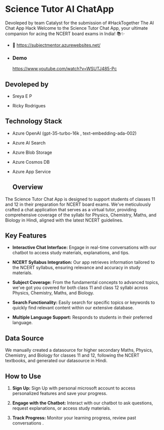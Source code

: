 # Science Tutor AI ChatApp

Devoleped by team Catalyst for the submission of #HackTogether The AI Chat App Hack 
Welcome to the Science Tutor Chat App, your ultimate companion for acing the NCERT board exams in India! 📚✨

- 🔗 https://subjectmentor.azurewebsites.net/
  
- ### Demo
   https://www.youtube.com/watch?v=WSUTJ485-Pc



## Devoleped by
- Sreya E P
  
- Ricky Rodrigues 

## Technology Stack

- Azure OpenAI (gpt-35-turbo-16k , text-embedding-ada-002)
- Azure AI Search
- Azure Blob Storage
- Azure Cosmos DB
- Azure App Service

  ## Overview

The Science Tutor Chat App is designed to support students of classes 11 and 12 in their preparation for NCERT board exams. We've meticulously crafted a chat application that serves as a virtual tutor, providing comprehensive coverage of the syllabi for Physics, Chemistry, Maths, and Biology in Hindi, aligned with the latest NCERT guidelines.

## Key Features

- **Interactive Chat Interface:** Engage in real-time conversations with our chatbot to access study materials, explanations, and tips.
  
- **NCERT Syllabus Integration:** Our app retrieves information tailored to the NCERT syllabus, ensuring relevance and accuracy in study materials.
  
- **Subject Coverage:** From the fundamental concepts to advanced topics, we've got you covered for both class 11 and class 12 syllabi across Physics, Chemistry, Maths, and Biology.
  
- **Search Functionality:** Easily search for specific topics or keywords to quickly find relevant content within our extensive database.

- **Multiple Language Support:** Responds to students in their preferred language.

## Data Source

We manually created a datasource for higher secondary Maths, Physics, Chemistry, and Biology for classes 11 and 12, following the NCERT textbooks, and generated our datasource in Hindi.


## How to Use

1. **Sign Up:** Sign Up with personal microsoft account to access personalized features and save your progress.
  
3. **Engage with the Chatbot:** Interact with our chatbot to ask questions, request explanations, or access study materials.
  
3. **Track Progress:** Monitor your learning progress, review past conversations .





  
